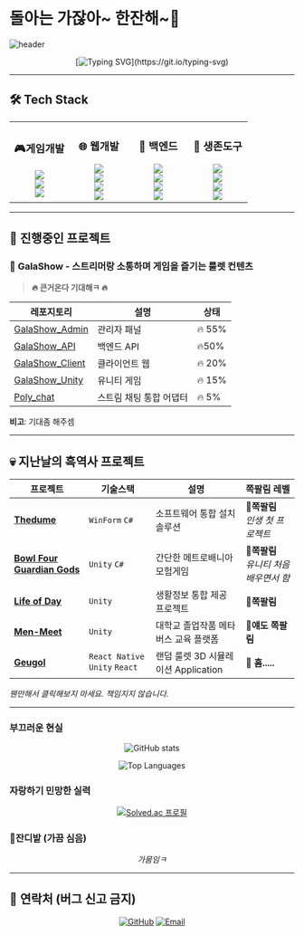 # 돌아는 가잖아~ 한잔해~🍻

![header](https://capsule-render.vercel.app/api?type=speech&height=250&color=gradient&text=개발조무사&section=header&reversal=false&textBg=false&fontSize=90&fontAlign=50&animation=fadeIn&fontAlignY=36&desc=지니&descSize=30&descAlignY=69)

<div align="center">

[![Typing SVG](https://readme-typing-svg.demolab.com?font=Jua&pause=1000&color=AA18F7&center=true&vCenter=true&width=435&lines=%EC%96%B4....%EA%B7%B8%EB%83%A5+%EA%B0%9C%EB%B0%9C%ED%95%98%EB%8A%94+%EC%82%AC%EB%9E%8C....!)](https://git.io/typing-svg)

</div>

---

## 🛠️ Tech Stack

<div align="center">
  
<table width="100%">
<tr>
<td width="25%" align="center">
<h3>🎮게임개발</h3>
<img src="https://img.shields.io/badge/Unity-000000?style=flat-square&logo=unity&logoColor=white"/><br>
<img src="https://img.shields.io/badge/C%23-239120?style=flat-square&logo=csharp&logoColor=white"/><br>
<img src="https://img.shields.io/badge/버그생산-FF0000?style=flat-square&logo=bug&logoColor=white"/>
</td>
<td width="25%" align="center">
<h3>🌐 웹개발</h3>
<img src="https://img.shields.io/badge/React-61DAFB?style=flat-square&logo=react&logoColor=black"/><br>
<img src="https://img.shields.io/badge/React_Native-20232A?style=flat-square&logo=react&logoColor=61DAFB"/><br>
<img src="https://img.shields.io/badge/JavaScript-F7DF1E?style=flat-square&logo=javascript&logoColor=black"/><br>
<img src="https://img.shields.io/badge/TypeScript-3178C6?style=flat-square&logo=typescript&logoColor=white"/>
</td>
<td width="25%" align="center">
<h3>💾 백엔드</h3>
<img src="https://img.shields.io/badge/Node.js-43853D?style=flat-square&logo=node.js&logoColor=white"/><br>
<img src="https://img.shields.io/badge/.NET-512BD4?style=flat-square&logo=dotnet&logoColor=white"/><br>
<img src="https://img.shields.io/badge/MySQL-00000F?style=flat-square&logo=mysql&logoColor=white"/><br>
<img src="https://img.shields.io/badge/MongoDB-4EA94B?style=flat-square&logo=mongodb&logoColor=white"/>
</td>
<td width="25%" align="center">
<h3>🔧 생존도구</h3>
<img src="https://img.shields.io/badge/구글링-4285F4?style=flat-square&logo=google&logoColor=white"/><br>
<img src="https://img.shields.io/badge/복붙-FF6B6B?style=flat-square&logo=clipboard&logoColor=white"/><br>
<img src="https://img.shields.io/badge/ChatGPT-412991?style=flat-square&logo=openai&logoColor=white"/><br>
<img src="https://img.shields.io/badge/스택오버플로우-F58025?style=flat-square&logo=stackoverflow&logoColor=white"/>
</td>
</tr>
</table>

</div>

---

## 🚀 진행중인 프로젝트

### 🎯 **GalaShow** - 스트리머랑 소통하며 게임을 즐기는 룰렛 컨텐츠
> **🔥 큰거온다 기대해ㅋ 🔥**

| 레포지토리 | 설명 | 상태 |
|-----------|------|------|
| [GalaShow_Admin](https://github.com/Thedum2/GalaShow_Admin) | 관리자 패널 | 🔥 55% |
| [GalaShow_API](https://github.com/Thedum2/GalaShow_API) | 백엔드 API | 🔥50% |
| [GalaShow_Client](https://github.com/Thedum2/GalaShow_Client) | 클라이언트 웹 | 🔥 20% |
| [GalaShow_Unity](https://github.com/Thedum2/GalaShow_Unity) | 유니티 게임 | 🔥 15% |
| [Poly_chat](https://github.com/Thedum2/Poly_chat) | 스트림 채팅 통합 어댑터 | 🔥 5% |

**비고**: 기대좀 해주셈

---

## 💀 지난날의 흑역사 프로젝트

| 프로젝트 | 기술스택 | 설명 | 쪽팔림 레벨 |
|----------|---------|------|-------------|
| [**Thedume**](https://github.com/Thedum2/Thedume) | `WinForm` `C#` | 소프트웨어 통합 설치 솔루션 | 🔴**쪽팔림** <br> *인생 첫 프로젝트* |
| [**Bowl Four Guardian Gods**](https://github.com/Thedum2/Bowl-Four-Guardian-Gods) | `Unity` `C#` | 간단한 메트로배니아 모험게임 | 🔴**쪽팔림** <br> *유니티 처음 배우면서 함* |
| [**Life of Day**](https://github.com/Thedum2/Life_of_Day) | `Unity` | 생활정보 통합 제공 프로젝트 | 🔴**쪽팔림** |
| [**Men-Meet**](https://github.com/Men-Toss/Men-Meet) | `Unity` | 대학교 졸업작품 메타버스 교육 플랫폼 | 🔴**얘도 쪽팔림** |
| [**Geugol**](https://github.com/BSBSCompany/Geugol_Unity) | `React Native` `Unity` `React` | 랜덤 룰렛 3D 시뮬레이션 Application | 🤔 **흠.....** |

*웬만해서 클릭해보지 마세요. 책임지지 않습니다.*

---


### 부끄러운 현실
<div align="center">
  
![GitHub stats](https://github-readme-stats.vercel.app/api?username=Thedum2&show_icons=true&theme=radical&hide_border=true&custom_title=부끄러운%20현실)

![Top Languages](https://github-readme-stats.vercel.app/api/top-langs/?username=Thedum2&layout=compact&theme=radical&hide_border=true&custom_title=주로%20망치는%20언어들)

</div>

### 자랑하기 민망한 실력
<div align="center">

[![Solved.ac 프로필](http://mazassumnida.wtf/api/generate_badge?boj=coco74591)](https://solved.ac/coco74591)

</div>

### 🌱잔디밭 (가끔 심음)
<div align="center">


*가뭄임ㅋ*

</div>

---

## 📱 연락처 (버그 신고 금지)

<div align="center">

[![GitHub](https://img.shields.io/badge/GitHub-181717?style=for-the-badge&logo=github&logoColor=white)](https://github.com/Thedum2)
[![Email](https://img.shields.io/badge/Email-D14836?style=for-the-badge&logo=gmail&logoColor=white)](mailto:asdf74591@gmail.com)

</div>
